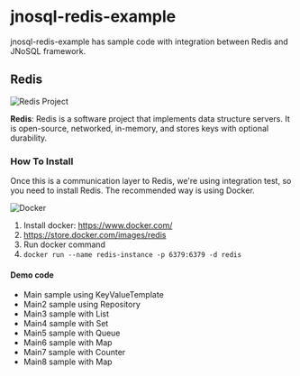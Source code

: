 # jnosql-redis-example

jnosql-redis-example has sample code with integration between Redis and JNoSQL framework.


## Redis
![Redis Project](https://jnosql.github.io/img/logos/redis.png)


**Redis**: Redis is a software project that implements data structure servers. It is open-source, networked, in-memory, and stores keys with optional durability.

### How To Install

Once this is a communication layer to Redis, we're using integration test, so you need to install Redis. The recommended way is using Docker.

![Docker](https://www.docker.com/sites/default/files/horizontal_large.png)


1. Install docker: https://www.docker.com/
1. https://store.docker.com/images/redis
1. Run docker command
1. `docker run --name redis-instance -p 6379:6379 -d redis`


#### Demo code


* Main sample using KeyValueTemplate
* Main2 sample using Repository
* Main3 sample with List
* Main4 sample with Set
* Main5 sample with Queue
* Main6 sample with Map
* Main7 sample with Counter
* Main8 sample with Map
 
 